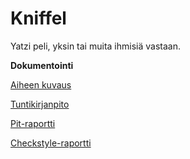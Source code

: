 # Kniffel
Yatzi peli, yksin tai muita ihmisiä vastaan.

**Dokumentointi**

[Aiheen kuvaus](/dokumentointi/aiheenKuvausJaRakenne.md)

[Tuntikirjanpito](/dokumentointi/tuntikirjanpito.md)

[Pit-raportti](https://htmlpreview.github.io/?https://github.com/niklasad/Kniffel/blob/master/dokumentointi/pit/201704202345/index.html)

[Checkstyle-raportti](https://htmlpreview.github.io/?https://github.com/niklasad/Kniffel/blob/master/dokumentointi/checkstyle/checkstyle.html)




